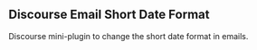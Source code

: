 ## Discourse Email Short Date Format

Discourse mini-plugin to change the short date format in emails.
